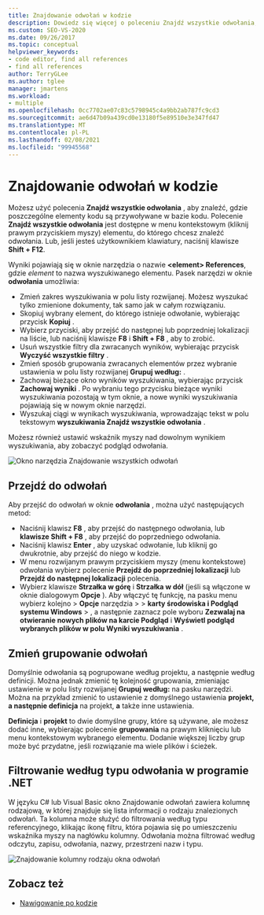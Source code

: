 ```yaml
---
title: Znajdowanie odwołań w kodzie
description: Dowiedz się więcej o poleceniu Znajdź wszystkie odwołania, aby znaleźć odwołania do określonych elementów kodu w kodzie.
ms.custom: SEO-VS-2020
ms.date: 09/26/2017
ms.topic: conceptual
helpviewer_keywords:
- code editor, find all references
- find all references
author: TerryGLee
ms.author: tglee
manager: jmartens
ms.workload:
- multiple
ms.openlocfilehash: 0cc7702ae07c83c5798945c4a9bb2ab787fc9cd3
ms.sourcegitcommit: ae6d47b09a439cd0e13180f5e89510e3e347fd47
ms.translationtype: MT
ms.contentlocale: pl-PL
ms.lasthandoff: 02/08/2021
ms.locfileid: "99945568"
---
```

# <a name="find-references-in-your-code"></a>Znajdowanie odwołań w kodzie

Możesz użyć polecenia **Znajdź wszystkie odwołania** , aby znaleźć, gdzie poszczególne elementy kodu są przywoływane w bazie kodu. Polecenie **Znajdź wszystkie odwołania** jest dostępne w menu kontekstowym (kliknij prawym przyciskiem myszy) elementu, do którego chcesz znaleźć odwołania. Lub, jeśli jesteś użytkownikiem klawiatury, naciśnij klawisze **Shift + F12**.

Wyniki pojawiają się w oknie narzędzia o nazwie **\<element> References**, gdzie *element* to nazwa wyszukiwanego elementu. Pasek narzędzi w oknie **odwołania** umożliwia:
- Zmień zakres wyszukiwania w polu listy rozwijanej. Możesz wyszukać tylko zmienione dokumenty, tak samo jak w całym rozwiązaniu.
- Skopiuj wybrany element, do którego istnieje odwołanie, wybierając przycisk **Kopiuj** .
- Wybierz przyciski, aby przejść do następnej lub poprzedniej lokalizacji na liście, lub naciśnij klawisze **F8** i **Shift + F8** , aby to zrobić.
- Usuń wszystkie filtry dla zwracanych wyników, wybierając przycisk **Wyczyść wszystkie filtry** .
- Zmień sposób grupowania zwracanych elementów przez wybranie ustawienia w polu listy rozwijanej **Grupuj według:** .
- Zachowaj bieżące okno wyników wyszukiwania, wybierając przycisk **Zachowaj wyniki** . Po wybraniu tego przycisku bieżące wyniki wyszukiwania pozostają w tym oknie, a nowe wyniki wyszukiwania pojawiają się w nowym oknie narzędzi.
- Wyszukaj ciągi w wynikach wyszukiwania, wprowadzając tekst w polu tekstowym **wyszukiwania Znajdź wszystkie odwołania** .

Możesz również ustawić wskaźnik myszy nad dowolnym wynikiem wyszukiwania, aby zobaczyć podgląd odwołania.

![Okno narzędzia Znajdowanie wszystkich odwołań](../ide/media/vside_findallreferences.png)

## <a name="navigate-to-references"></a>Przejdź do odwołań
Aby przejść do odwołań w oknie **odwołania** , można użyć następujących metod:

- Naciśnij klawisz **F8** , aby przejść do następnego odwołania, lub **klawisze Shift + F8** , aby przejść do poprzedniego odwołania.
- Naciśnij klawisz **Enter** , aby uzyskać odwołanie, lub kliknij go dwukrotnie, aby przejść do niego w kodzie.
- W menu rozwijanym prawym przyciskiem myszy (menu kontekstowe) odwołania wybierz polecenie **Przejdź do poprzedniej lokalizacji** lub **Przejdź do następnej lokalizacji** polecenia.
- Wybierz klawisze **Strzałka w górę** i **Strzałka w dół** (jeśli są włączone w oknie dialogowym **Opcje** ). Aby włączyć tę funkcję, na pasku menu wybierz kolejno   >  **Opcje** narzędzia  >    >  **karty środowiska i Podgląd systemu Windows**  >  , a następnie zaznacz pole wyboru **Zezwalaj na otwieranie nowych plików na karcie Podgląd** i **Wyświetl podgląd wybranych plików w polu Wyniki wyszukiwania** .

## <a name="change-reference-groupings"></a>Zmień grupowanie odwołań
Domyślnie odwołania są pogrupowane według projektu, a następnie według definicji. Można jednak zmienić tę kolejność grupowania, zmieniając ustawienie w polu listy rozwijanej **Grupuj według:** na pasku narzędzi. Można na przykład zmienić to ustawienie z domyślnego ustawienia **projekt, a następnie definicja** na projekt, **a** także inne ustawienia.

**Definicja** i **projekt** to dwie domyślne grupy, które są używane, ale możesz dodać inne, wybierając polecenie **grupowania** na prawym kliknięciu lub menu kontekstowym wybranego elementu. Dodanie większej liczby grup może być przydatne, jeśli rozwiązanie ma wiele plików i ścieżek.

## <a name="filter-by-reference-type-in-net"></a>Filtrowanie według typu odwołania w programie .NET
W języku C# lub Visual Basic okno Znajdowanie odwołań zawiera kolumnę rodzajową, w której znajduje się lista informacji o rodzaju znalezionych odwołań. Ta kolumna może służyć do filtrowania według typu referencyjnego, klikając ikonę filtru, która pojawia się po umieszczeniu wskaźnika myszy na nagłówku kolumny. Odwołania można filtrować według odczytu, zapisu, odwołania, nazwy, przestrzeni nazw i typu.

![Znajdowanie kolumny rodzaju okna odwołań ](../ide/media/vside_findallreferencesKind.png)

## <a name="see-also"></a>Zobacz też

- [Nawigowanie po kodzie](../ide/navigating-code.md)
